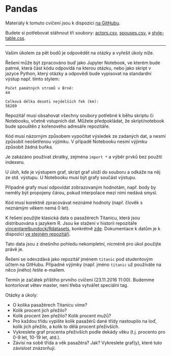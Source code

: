 Pandas
======

Materiály k tomuto cvičení jsou k dispozici [na GitHubu][nb].

[nb]: https://github.com/cvut/MI-PYT/blob/b161/tutorials/06-pandas/pandas-intro.ipynb

Budete si potřebovat stáhnout tři soubory:
[actors.csv](https://raw.githubusercontent.com/cvut/MI-PYT/b161/tutorials/06-pandas/actors.csv),
[spouses.csv](https://raw.githubusercontent.com/cvut/MI-PYT/b161/tutorials/06-pandas/spouses.csv), a
[style-table.css](https://raw.githubusercontent.com/cvut/MI-PYT/b161/tutorials/06-pandas/style-table.css).


---

Vašim úkolem za pět bodů je odpovědět na otázky a vyřešit úkoly níže.

Řešení může být zpracováno buď jako Jupyter Notebook, ve kterém bude patrné,
která část kódu odpovídá na kterou otázku, nebo jako skript v jazyce Python,
který otázky a odpovědi bude vypisovat na standardní výstup např. tímto stylem:

    Počet památných stromů v Brně:
    44

    Celková délka deseti nejdelších řek (km):
    56289

Repozitář musí obsahovat všechny soubory potřebné k běhu skriptu či Notebooku,
včetně vstupních dat.
Můžete předpokládat, že skript/notebook bude spouštěn z kořenového adresáře
repozitáře.

Kód musí názorným způsobem vypočítat výsledek ze zadaných dat, a nesmí způsobit
neošetřenou výjimku.
V případě Notebooku nesmí výjimku způsobit žádná buňka.

Je zakázáno používat zkratky, zejména `import *` a výběr prvků bez použití
indexeru.

U úloh, kde je výstupem graf, skript graf uloží do souboru a odkáže na něj
ze std. výstupu.
U Notebooku musí být grafy součást výstupu.

Případné grafy musí odpovídat zobrazovaným hodnotám, např. body by neměly být
propojeny čárou, pokud interpolace mezi nimi nedává smysl.

Kód musí korektně zpracovávat neznámé hodnoty (např. člověk s neznámým věkem
nemá 0 let).

K řešení použijte klasická data o pasažérech Titanicu, která jsou distribuována
s jazykem R.
Jsou ke stažení v historii repozitáře [vincentarelbundock/Rdatasets][data-repo],
konkrétně [zde][data-csv].
Dokumentace k datům je k dispozici [ve stejném repozitáři][data-docs].

[data-repo]: https://github.com/vincentarelbundock/Rdatasets
[data-csv]: https://raw.githubusercontent.com/vincentarelbundock/Rdatasets/a4ec76b6cdb9939e594c8d44d718741c63db72bc/csv/datasets/Titanic.csv
[data-docs]: https://github.com/vincentarelbundock/Rdatasets/blob/a4ec76b6cdb9939e594c8d44d718741c63db72bc/doc/datasets/Titanic.html

Tato data jsou z dnešního pohledu nekompletní, nicméně pro úkol použijte
právě je.

Řešení se odevzdává jako repozitář jménem `titanic` pod studentovým
účtem na GitHubu.
Případné výjimky (např. jméno `titanic` už používáte na něco jiného)
řešte e-mailem.

Termín je začátek příštího prvního cvičení (23.11.2016 11:00). Budemme kontorlovat větev master, není třeba vytvářet speciální tag.

Otázky a úkoly:

* O kolika pasažérech Titanicu víme?
* Kolik procent jich přežilo?
* Kolik procent žen přežilo? Kolik procent mužů?
* Pro každou třídu vypište kolik pasažérů dané třídy nastoupilo na loď, kolik
  jich přežilo, a kolik to dělá procent přeživších.
* Vykreslete graf procenta přeživších podle dekády věku (t.j. procento pro
  0-9 let, 10-19 let, atd.).
* Závisí na sobě třída a věk pasažéra? Jak? Vykreslete graf(y), které tuto
  závislost znázorňují.
